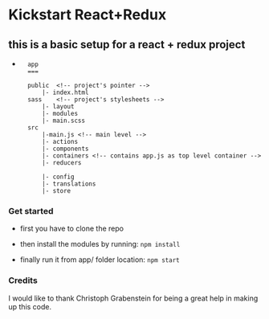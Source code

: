 # Kickstart React+Redux

## this is a basic setup for a react + redux project

-       app
        ===

        public  <!-- project's pointer -->
            |- index.html
        sass    <!-- project's stylesheets -->
            |- layout
            |- modules
            |- main.scss
        src
            |-main.js <!-- main level -->
            |- actions
            |- components
            |- containers <!-- contains app.js as top level container -->
            |- reducers

            |- config
            |- translations
            |- store

### Get started

- first you have to clone the repo
- then install the modules by running:
  `npm install`

- finally run it from app/ folder location: `npm start`

### Credits

I would like to thank Christoph Grabenstein for being a great help in making up this code.
